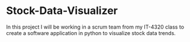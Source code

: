 # Stock-Data-Visualizer
In this project I will be working in a scrum team from my IT-4320 class to create a software application in python to visualize stock data trends. 

